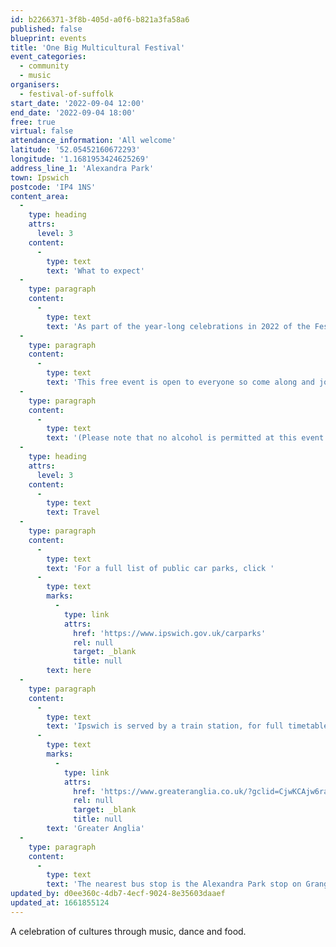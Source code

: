 ```yaml
---
id: b2266371-3f8b-405d-a0f6-b821a3fa58a6
published: false
blueprint: events
title: 'One Big Multicultural Festival'
event_categories:
  - community
  - music
organisers:
  - festival-of-suffolk
start_date: '2022-09-04 12:00'
end_date: '2022-09-04 18:00'
free: true
virtual: false
attendance_information: 'All welcome'
latitude: '52.05452160672293'
longitude: '1.1681953424625269'
address_line_1: 'Alexandra Park'
town: Ipswich
postcode: 'IP4 1NS'
content_area:
  -
    type: heading
    attrs:
      level: 3
    content:
      -
        type: text
        text: 'What to expect'
  -
    type: paragraph
    content:
      -
        type: text
        text: 'As part of the year-long celebrations in 2022 of the Festival of Suffolk, Alexandra Park is hosting a fantastic event full of music, dance and food. The One Big Multicultural Festival returns to wrap up the summer with a party like no other! The event is a celebration of Suffolk’s many cultures and brings communities together.'
  -
    type: paragraph
    content:
      -
        type: text
        text: 'This free event is open to everyone so come along and join the fun.'
  -
    type: paragraph
    content:
      -
        type: text
        text: '(Please note that no alcohol is permitted at this event.)'
  -
    type: heading
    attrs:
      level: 3
    content:
      -
        type: text
        text: Travel
  -
    type: paragraph
    content:
      -
        type: text
        text: 'For a full list of public car parks, click '
      -
        type: text
        marks:
          -
            type: link
            attrs:
              href: 'https://www.ipswich.gov.uk/carparks'
              rel: null
              target: _blank
              title: null
        text: here
  -
    type: paragraph
    content:
      -
        type: text
        text: 'Ipswich is served by a train station, for full timetables, visit '
      -
        type: text
        marks:
          -
            type: link
            attrs:
              href: 'https://www.greateranglia.co.uk/?gclid=CjwKCAjw6raYBhB7EiwABge5KlhndhCxet-hb2Pwpl4XddXLMkPmLfvmHotZGsYRcAjyElnM7C3vFRoCn8wQAvD_BwE'
              rel: null
              target: _blank
              title: null
        text: 'Greater Anglia'
  -
    type: paragraph
    content:
      -
        type: text
        text: 'The nearest bus stop is the Alexandra Park stop on Grange Road, a one-minute walk away.'
updated_by: d0ee360c-4db7-4ecf-9024-8e35603daaef
updated_at: 1661855124
---
```

A celebration of cultures through music, dance and food.